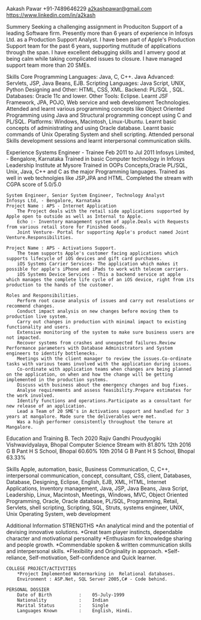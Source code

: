 Aakash Pawar
+91-7489646229
a2kashpawar@gmail.com
https://www.linkedin.com/in/a2kash

Summery
	Seeking a challenging assignment in Produciton Support of a leading Software firm. Presently more than 6 years of experience in Infosys Ltd. as a Production Support Analyst. I have been part of Apple's Production Support team for the past 6 years, supporting mutitude of applications through the span. I have excellent debugging skills and I amvery good at being calm while taking complicated issues to closure. I have managed support team more than 20 SMEs. 

Skills
	Core Programming Languages: Java, C, C++.
	Java Advanced: Servlets, JSP, Java Beans, EJB.
	Scripting Languages: Java Script, UNIX, Python
	Designing and Other: HTML, CSS, XML.
	Backend: PL/SQL , SQL.
	Databases: Oracle 11c and lower.
	Other Tools: Eclipse.
	Learnt JSF Framework, JPA, POJO, Web service and web development Technologies.
	Attended and learnt various programming concepts like Object Oriented Programming using Java and Structural programming concept using C and PL/SQL.
	Platforms: Windows, Macintosh, Linux-Ubuntu.
	Learnt basic concepts of administrating and using Oracle database.
	Learnt basic commands of Unix Operating System and shell scripting.
	Attended personal Skills development sessions and learnt interpersonal communication skills.

Experience
	Systems Engineer - Trainee								Feb 2011 to Jul 2011
	Infosys Limited, - Bengalore, Karnataka
		Trained in basic Computer technology in Infosys Leadership Institute at Mysore
		Trained in OOPs Concepts,Oracle PL/SQL, Unix, Java, C++ and C as the major Programming languages.
		Trained as well in web technolgies like JSP,JPA and HTML.
		Completed the stream with CGPA score of 5.0/5.0

	System Engineer, Senior System Engineer, Technology Analyst
	Infosys Ltd, - Bengalore, Karnataka
	Project Name : APS - Internet Application
		The Project deals with the retail side applications supported by Apple open to outside as well as Internal to Apple. 
		Echo :- Inventory management system of apple.Deals with Requests from various retail store for Finished Goods.
		Joint Venture- Portal for supporting Apple's product named Joint Venture.Responsibilities.

	Project Name : APS - Activations Support.
		The team supports Apple's customer facing applications which supports lifecycle of iOS devices and gift card purchases.
		iOS Systems Carrier Services- The application which makes it possible for apple's iPhone and iPads to work with telecom carriers. 
		iOS Systems Device Services - This a backend service at apple which manages the complete life cycle of an iOS device, right from its production to the hands of the customer.

	Roles and Responsibilities.
		Perform root cause analysis of issues and carry out resolutions or recommend changes.
		Conduct impact analysis on new changes before moving them to production live system.
		Carry out changes in production with minimal impact to existing functionality and users.
		Extensive monitoring of the system to make sure business users are not impacted.
		Recover systems from crashes and unexpected failures.Review Performance parameters with Database Administrators and System engineers to identify bottlenecks.
		Meetings with the client manager to review the issues.Co-ordinate tasks with various teams involved with the application during issues.
		Co-ordinate with application teams when changes are being planned on the application, on when and how the change will be getting implemented in the production systems.
		Discuss with business about the emergency changes and bug fixes.
		Analyse requirements and assess feasibility.Prepare estimates for the work involved.
		Identify functions and operations.Participate as a consultant for new release of an application.
		Lead a Team of 20 SME's in Activations support and handled for 3 years at mangalore. Made sure the deliverables were met.
		Was a high performer consistently throughout the tenure at Mangalore.

Education and Training
	B. Tech 										2020
		Rajiv Gandhi Proudyogiki Vishwavidyalaya, Bhopal
		Computer Science Stream with 81.80%
	12th											2016
		G B Pant H S School, Bhopal
		60.60%
	10th											2014
		G B Pant H S School, Bhopal
		63.33%

Skills
	Apple, automation, basic, Business Communication, C, C++, interpersonal communication, concept, consultant, CSS, client, Databases, Database, Designing, Eclipse, English, EJB, XML, HTML, Internet Applications, Inventory management, Java, JSP, Java Beans, Java Script, Leadership, Linux, Macintosh, Meetings, Windows, MVC, Object Oriented Programming, Oracle, Oracle database, PL/SQL, Programming, Retail, Servlets, shell scripting, Scripting, SQL, Struts, systems engineer, UNIX, Unix Operating System, web development

Additional Information
	STRENGTHS
		*An analytical mind and the potential of devising innovative solutions.
		*Great team player instincts, dependable character and motivational personality
		*Enthusiasm for knowledge sharing and people growth.
		*Commendable spoken & written communication skills and interpersonal skills.
		*Flexibility and Originality in approach.
		*Self-reliance, Self-motivation, Self-confidence and Quick learner.
		
	COLLEGE PROJECT/ACTIVITIES
		*Project Implemented Watermarking in  Relational databases.
		Environment : ASP.Net, SQL Server 2005,C# - Code behind.
		
	PERSONAL DOSSIER
		Date of Birth          :    05-July-1999
		Nationality            :    Indian
		Marital Status         :    Single
		Languages Known        :    English, Hindi.